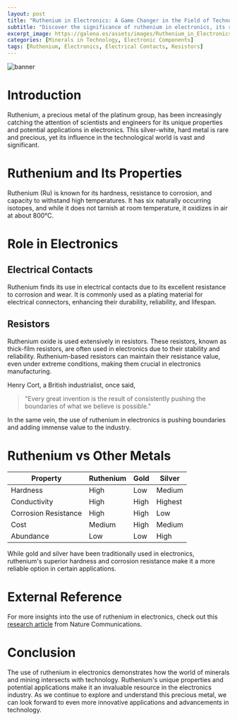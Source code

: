 ```yaml
---
layout: post
title: "Ruthenium in Electronics: A Game Changer in the Field of Technology"
subtitle: "Discover the significance of ruthenium in electronics, its role in electrical contacts and resistors, and how it's shaping the future of technology."
excerpt_image: https://galena.es/assets/images/Ruthenium_in_Electronics.png
categories: [Minerals in Technology, Electronic Components]
tags: [Ruthenium, Electronics, Electrical Contacts, Resistors]
---
```


![banner](https://galena.es/assets/images/Ruthenium_in_Electronics.png "Close-up of ruthenium metal pieces, highlighting their shiny surface, alongside electrical contacts and resistors, illustrating the mineral's significance in electronics.")

# Introduction

Ruthenium, a precious metal of the platinum group, has been increasingly catching the attention of scientists and engineers for its unique properties and potential applications in electronics. This silver-white, hard metal is rare and precious, yet its influence in the technological world is vast and significant. 

# Ruthenium and Its Properties

Ruthenium (Ru) is known for its hardness, resistance to corrosion, and capacity to withstand high temperatures. It has six naturally occurring isotopes, and while it does not tarnish at room temperature, it oxidizes in air at about 800°C. 

# Role in Electronics

## Electrical Contacts

Ruthenium finds its use in electrical contacts due to its excellent resistance to corrosion and wear. It is commonly used as a plating material for electrical connectors, enhancing their durability, reliability, and lifespan. 

## Resistors

Ruthenium oxide is used extensively in resistors. These resistors, known as thick-film resistors, are often used in electronics due to their stability and reliability. Ruthenium-based resistors can maintain their resistance value, even under extreme conditions, making them crucial in electronics manufacturing.

Henry Cort, a British industrialist, once said, 

> "Every great invention is the result of consistently pushing the boundaries of what we believe is possible."

In the same vein, the use of ruthenium in electronics is pushing boundaries and adding immense value to the industry.

# Ruthenium vs Other Metals

| Property | Ruthenium | Gold | Silver |
|---|---|---|---|
| Hardness | High | Low | Medium |
| Conductivity | High | High | Highest |
| Corrosion Resistance | High | High | Low |
| Cost | Medium | High | Medium |
| Abundance | Low | Low | High |

While gold and silver have been traditionally used in electronics, ruthenium's superior hardness and corrosion resistance make it a more reliable option in certain applications.

# External Reference

For more insights into the use of ruthenium in electronics, check out this [research article](https://www.nature.com/articles/s41467-018-04528-3) from Nature Communications.

# Conclusion

The use of ruthenium in electronics demonstrates how the world of minerals and mining intersects with technology. Ruthenium's unique properties and potential applications make it an invaluable resource in the electronics industry. As we continue to explore and understand this precious metal, we can look forward to even more innovative applications and advancements in technology.